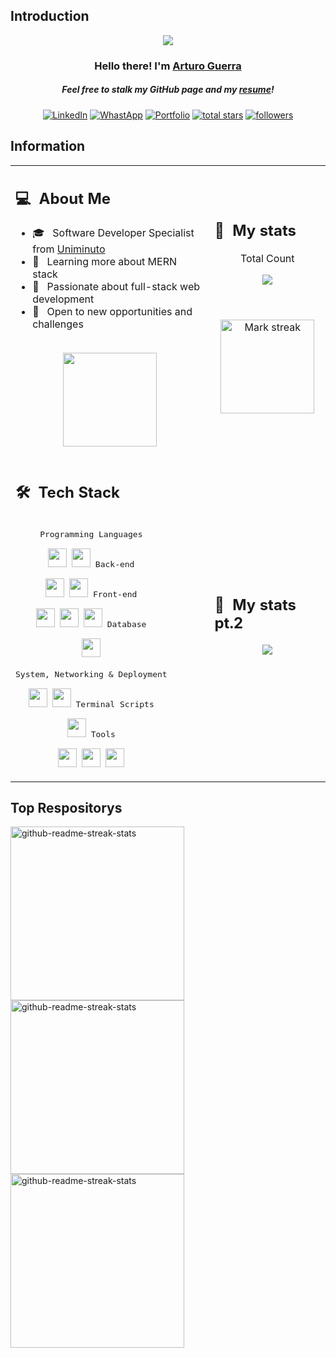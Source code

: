 ## Introduction
<p align="center">
<img src="https://readme-typing-svg.demolab.com/?lines=Full-stack%20Developer;MERN%20Stack%20enthusiast;3+%2B%20years%20of%20non-dev%20experience;Transitioning%20to%20coding&font=Fira%20Code&center=true&width=700&height=45&color=fff53a&vCenter=true&pause=1000&size=25" /></a>
</p>
<h3 align="center">Hello there! I'm <a href="https://github.com/Invanz">Arturo Guerra</a></h3>
<h5 align="center">Feel free to stalk my GitHub page and my <a href="https://invanz.github.io/portfolio-react/cv.pdf">resume</a>!</h5>

<p align="center">
  <a href="https://www.linkedin.com/in/arturo-dev/"><img alt="LinkedIn" title="LinkedIn" src="https://img.shields.io/badge/-LinkedIn-0e76a8?style=for-the-badge&logo=linkedin&logoColor=white"/></a>
  <a href="https://api.whatsapp.com/send?phone=573105399163"><img alt="WhastApp" title="WhatsApp" src="https://img.shields.io/badge/-WhatsApp-25D366?style=for-the-badge&logo=whatsapp&logoColor=white"/></a>
<a href="https://invanz.github.io/portfolio-react/"><img alt="Portfolio" title="Portfolio" src="https://img.shields.io/badge/-Portfolio-00ACC1?style=for-the-badge&logo=academia&logoColor=white"/></a>
<a href="https://github.com/Invanz?tab=repositories&sort=stargazers">
    <img alt="total stars" title="Total stars on GitHub" src="https://custom-icon-badges.demolab.com/github/stars/Invanz?color=B8B92B&style=for-the-badge&labelColor=959532&logo=star"/></a>
   <a href="https://github.com/Invanz"><img alt="followers" title="Follow me on Github" src="https://img.shields.io/github/followers/Invanz?color=236ad3&style=for-the-badge&logo=github&label=Follow"/></a>
 </p>
 
## Information

<table>
  <tr>
    <td>
      <h2> 💻 &nbsp;About Me </h2>
       <ul>
        <li>🎓 &nbsp; Software Developer Specialist from <a href="https://www.uniminuto.edu/">Uniminuto</a></li>
        <li>🌱 &nbsp; Learning more about MERN stack</li>
        <li>👑 &nbsp; Passionate about full-stack web development</li>
        <li>🤔 &nbsp; Open to new opportunities and challenges</li>
       </ul>
       <p align="center">
         <br>
        <img height="150em" src="https://github-readme-stats-eight-theta.vercel.app/api?username=Invanz&show_icons=true&theme=algolia&include_all_commits=true&count_private=true"/>
        </p>
    </td>
    <td>
      <h2> 📄&nbsp; My stats</h2>   
      <p align="center">Total Count</p>
      <div align="center">
         <a href="https://github.com/Invanz"> <img src="https://komarev.com/ghpvc?username=Invanz&style=for-the-badge&color=brightgreen"> </a>
      </div>
     <p align="center">
<!--         <img height="360em" src="https://github.com/Taabannn/Taabannn/blob/main/images/java-python-developer.png"/> -->
             <p align="center">
  <br></br>
  <img  height="150em" title="🔥 At least one? I'm on fire!" alt="Mark streak" src="https://github-readme-streak-stats.herokuapp.com?user=Invanz&theme=tokyonight&hide_border=false" />
</p>
  </tr>
  <tr>
   <td>
     <h2> 🛠 &nbsp;Tech Stack</h2>
     <p style="display: inline-block;" align="center">
  <kbd>
    <kbd>Programming Languages</kbd>
    <br>
    <br>
    <img width="30px" src="https://cdn.jsdelivr.net/gh/devicons/devicon/icons/javascript/javascript-original.svg" />
    <img width="30px" src="https://cdn.jsdelivr.net/gh/devicons/devicon/icons/python/python-plain.svg" /> 
<!--     <img width="30px" src="https://cdn.jsdelivr.net/gh/devicons/devicon/icons/java/java-plain.svg" />  -->
  </kbd>
  <kbd>
    <kbd>Back-end</kbd>
    <br>
    <br>
    <img width="30px" src="https://cdn.jsdelivr.net/npm/devicon@2.15.1/icons/nodejs/nodejs-original.svg" />
    <img width="30px" src="https://cdn.jsdelivr.net/npm/devicon@2.15.1/icons/express/express-original.svg" />
  </kbd>
  <kbd>
    <kbd>Front-end</kbd>
    <br>
    <br>
    <img width="30px" src="https://cdn.jsdelivr.net/gh/devicons/devicon/icons/html5/html5-original.svg" /> 
    <img width="30px" src="https://cdn.jsdelivr.net/gh/devicons/devicon/icons/css3/css3-plain.svg" /> 
    <img width="30px" src="https://cdn.jsdelivr.net/npm/devicon@2.15.1/icons/react/react-original.svg" />
  </kbd>
  <kbd>
    <kbd>Database</kbd>
    <br>
    <br>
    <img width="30px" src="https://cdn.jsdelivr.net/npm/devicon@2.15.1/icons/mongodb/mongodb-original.svg" />
  </kbd>
  <br>
  <br>
  <kbd>
    <kbd>System, Networking & Deployment</kbd>
    <br>
    <br>
    <img width="30px" src="https://cdn.jsdelivr.net/gh/devicons/devicon/icons/git/git-plain.svg" />
    <img width="30px" src="https://cdn.jsdelivr.net/npm/bootstrap-icons@1.11.1/icons/github.svg" />
  </kbd>
  <kbd>
    <kbd>Terminal Scripts</kbd>
    <br>
    <br>
    <img width="30px" src="https://cdn.jsdelivr.net/npm/devicon@2.15.1/icons/npm/npm-original-wordmark.svg" />
  </kbd>
  <kbd>
    <kbd>Tools</kbd>
    <br>
    <br>
    <img width="30px" src="https://cdn.jsdelivr.net/gh/devicons/devicon/icons/vscode/vscode-original.svg" />
    <img width="30px" src="https://cdn.jsdelivr.net/npm/devicon@2.15.1/icons/slack/slack-original.svg" />
    <img width="30px" src="https://cdn.jsdelivr.net/npm/react-devicon@0.1.9/trello/plain/TrelloPlain.svg" />
  </kbd>
</p>
   </td>
   <td>
       <h2> 📄&nbsp; My stats pt.2</h2>
    <div align="center">
      <p align="center">
  <img align="center"  src="https://github-readme-stats.anuraghazra1.vercel.app/api/top-langs/?username=Invanz&theme=dark&hide_border=false&no-bg=true&no-frame=true&langs_count=10"/>
</p>
    </div>
   </td>
  </tr>
</table>
  
## Top Respositorys
  <p align="left">
     <a href="https://github.com/Invanz/calculator"><img width="278" src="https://denvercoder1-github-readme-stats.vercel.app/api/pin/?username=Invanz&repo=calculator&theme=react&bg_color=1F222E&title_color=F8D866&hide_border=true&icon_color=F8D866&show_icons=false" alt="github-readme-streak-stats"></a>
    <a href="https://github.com/Invanz/weather"><img width="278" src="https://denvercoder1-github-readme-stats.vercel.app/api/pin/?username=Invanz&repo=weather&theme=react&bg_color=1F222E&title_color=F8D866&hide_border=true&icon_color=F8D866&show_icons=false" alt="github-readme-streak-stats"></a>
   <a href="https://github.com/Invanz/my-react-task-list"><img width="278" src="https://denvercoder1-github-readme-stats.vercel.app/api/pin/?username=Invanz&repo=my-react-task-list&theme=react&bg_color=1F222E&title_color=F8D866&hide_border=true&icon_color=F8D866&show_icons=false" alt="github-readme-streak-stats"></a>
  </p>
